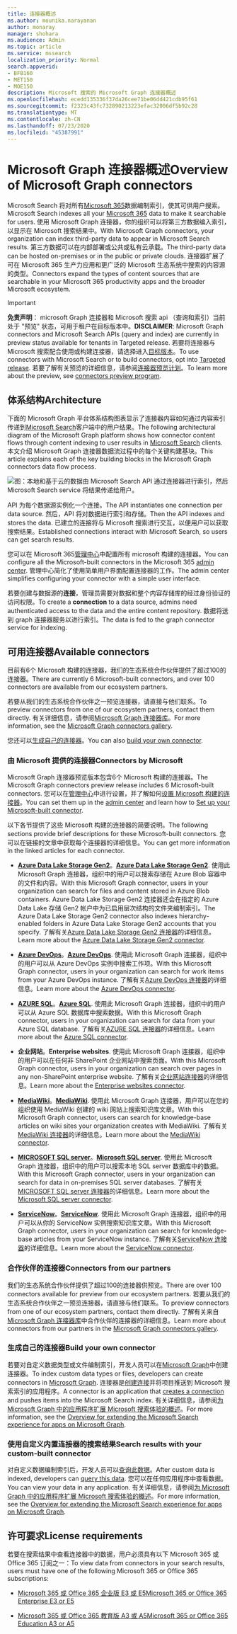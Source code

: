 ```yaml
---
title: 连接器概述
ms.author: mounika.narayanan
author: monaray
manager: shohara
ms.audience: Admin
ms.topic: article
ms.service: mssearch
localization_priority: Normal
search.appverid:
- BFB160
- MET150
- MOE150
description: Microsoft 搜索的 Microsoft Graph 连接器概述
ms.openlocfilehash: ecedd135336f37da26cee71be06dd421cdb95f61
ms.sourcegitcommit: f2323c43fc732890213223efac32006df5b92c28
ms.translationtype: MT
ms.contentlocale: zh-CN
ms.lasthandoff: 07/23/2020
ms.locfileid: "45387991"
---
```

# <a name="overview-of-microsoft-graph-connectors"></a><span data-ttu-id="2abe7-103">Microsoft Graph 连接器概述</span><span class="sxs-lookup"><span data-stu-id="2abe7-103">Overview of Microsoft Graph connectors</span></span>

<span data-ttu-id="2abe7-104">Microsoft Search 将对所有[Microsoft 365](https://www.microsoft.com/microsoft-365)数据编制索引，使其可供用户搜索。</span><span class="sxs-lookup"><span data-stu-id="2abe7-104">Microsoft Search indexes all your [Microsoft 365](https://www.microsoft.com/microsoft-365) data to make it searchable for users.</span></span> <span data-ttu-id="2abe7-105">使用 Microsoft Graph 连接器，你的组织可以将第三方数据编入索引，以显示在 Microsoft 搜索结果中。</span><span class="sxs-lookup"><span data-stu-id="2abe7-105">With Microsoft Graph connectors, your organization can index third-party data to appear in Microsoft Search results.</span></span> <span data-ttu-id="2abe7-106">第三方数据可以在内部部署或公共或私有云承载。</span><span class="sxs-lookup"><span data-stu-id="2abe7-106">The third-party data can be hosted on-premises or in the public or private clouds.</span></span> <span data-ttu-id="2abe7-107">连接器扩展了可在 Microsoft 365 生产力应用和更广泛的 Microsoft 生态系统中搜索的内容源的类型。</span><span class="sxs-lookup"><span data-stu-id="2abe7-107">Connectors expand the types of content sources that are searchable in your Microsoft 365 productivity apps and the broader Microsoft ecosystem.</span></span>

> [!IMPORTANT]
> <span data-ttu-id="2abe7-108">**免责声明**： microsoft Graph 连接器和 Microsoft 搜索 api （查询和索引）当前处于 "预览" 状态，可用于租户在目标版本中。</span><span class="sxs-lookup"><span data-stu-id="2abe7-108">**DISCLAIMER**: Microsoft Graph connectors and Microsoft Search APIs (query and index) are currently in preview status available for tenants in Targeted release.</span></span> <span data-ttu-id="2abe7-109">若要将连接器与 Microsoft 搜索配合使用或构建连接器，请选择进入[目标版本](https://docs.microsoft.com/office365/admin/manage/release-options-in-office-365?view=o365-worldwide)。</span><span class="sxs-lookup"><span data-stu-id="2abe7-109">To use connectors with Microsoft Search or to build connectors, opt into [Targeted release](https://docs.microsoft.com/office365/admin/manage/release-options-in-office-365?view=o365-worldwide).</span></span> <span data-ttu-id="2abe7-110">若要了解有关预览的详细信息，请参阅[连接器预览计划](connectors-preview.md)。</span><span class="sxs-lookup"><span data-stu-id="2abe7-110">To learn more about the preview, see [connectors preview program](connectors-preview.md).</span></span>

## <a name="architecture"></a><span data-ttu-id="2abe7-111">体系结构</span><span class="sxs-lookup"><span data-stu-id="2abe7-111">Architecture</span></span>

<span data-ttu-id="2abe7-112">下面的 Microsoft Graph 平台体系结构图表显示了连接器内容如何通过内容索引传递到[Microsoft Search](https://docs.microsoft.com/microsoftsearch/overview-microsoft-search)客户端中的用户结果。</span><span class="sxs-lookup"><span data-stu-id="2abe7-112">The following architectural diagram of the Microsoft Graph platform shows how connector content flows through content indexing to user results in [Microsoft Search](https://docs.microsoft.com/microsoftsearch/overview-microsoft-search) clients.</span></span> <span data-ttu-id="2abe7-113">本文介绍 Microsoft Graph 连接器数据流过程中的每个关键构建基块。</span><span class="sxs-lookup"><span data-stu-id="2abe7-113">This article explains each of the key building blocks in the Microsoft Graph connectors data flow process.</span></span>

![图：本地和基于云的数据由 Microsoft Search API 通过连接器进行索引，然后 Microsoft Search service 将结果传递给用户。](media/highlevel-connectors_FINAL.png)

<span data-ttu-id="2abe7-115">API 为每个数据源实例化一个连接。</span><span class="sxs-lookup"><span data-stu-id="2abe7-115">The API instantiates one connection per data source.</span></span> <span data-ttu-id="2abe7-116">然后，API 将对数据进行索引和存储。</span><span class="sxs-lookup"><span data-stu-id="2abe7-116">Then the API indexes and stores the data.</span></span> <span data-ttu-id="2abe7-117">已建立的连接将与 Microsoft 搜索进行交互，以便用户可以获取搜索结果。</span><span class="sxs-lookup"><span data-stu-id="2abe7-117">Established connections interact with Microsoft Search, so users can get search results.</span></span>

<span data-ttu-id="2abe7-118">您可以在 Microsoft 365[管理中心](https://admin.microsoft.com)中配置所有 microsoft 构建的连接器。</span><span class="sxs-lookup"><span data-stu-id="2abe7-118">You can configure all the Microsoft-built connectors in the Microsoft 365 [admin center](https://admin.microsoft.com).</span></span> <span data-ttu-id="2abe7-119">管理中心简化了使用简单用户界面配置连接器的工作。</span><span class="sxs-lookup"><span data-stu-id="2abe7-119">The admin center simplifies configuring your connector with a simple user interface.</span></span>

<span data-ttu-id="2abe7-120">若要创建与数据源的**连接**，管理员需要对数据和整个内容存储库的经过身份验证的访问权限。</span><span class="sxs-lookup"><span data-stu-id="2abe7-120">To create a **connection** to a data source, admins need authenticated access to the data and the entire content repository.</span></span> <span data-ttu-id="2abe7-121">数据将送到 graph 连接器服务以进行索引。</span><span class="sxs-lookup"><span data-stu-id="2abe7-121">The data is fed to the graph connector service for indexing.</span></span>

## <a name="available-connectors"></a><span data-ttu-id="2abe7-122">可用连接器</span><span class="sxs-lookup"><span data-stu-id="2abe7-122">Available connectors</span></span>

<span data-ttu-id="2abe7-123">目前有6个 Microsoft 构建的连接器，我们的生态系统合作伙伴提供了超过100的连接器。</span><span class="sxs-lookup"><span data-stu-id="2abe7-123">There are currently 6 Microsoft-built connectors, and over 100 connectors are available from our ecosystem partners.</span></span>

<span data-ttu-id="2abe7-124">若要从我们的生态系统合作伙伴之一预览连接器，请直接与他们联系。</span><span class="sxs-lookup"><span data-stu-id="2abe7-124">To preview connectors from one of our ecosystem partners, contact them directly.</span></span> <span data-ttu-id="2abe7-125">有关详细信息，请参阅[Microsoft Graph 连接器库](connectors-gallery.md)。</span><span class="sxs-lookup"><span data-stu-id="2abe7-125">For more information, see the [Microsoft Graph connectors gallery](connectors-gallery.md).</span></span>

<span data-ttu-id="2abe7-126">您还可以[生成自己的连接器](https://docs.microsoft.com/graph/search-concept-overview)。</span><span class="sxs-lookup"><span data-stu-id="2abe7-126">You can also [build your own connector](https://docs.microsoft.com/graph/search-concept-overview).</span></span>

### <a name="connectors-by-microsoft"></a><span data-ttu-id="2abe7-127">由 Microsoft 提供的连接器</span><span class="sxs-lookup"><span data-stu-id="2abe7-127">Connectors by Microsoft</span></span>

<span data-ttu-id="2abe7-128">Microsoft Graph 连接器预览版本包含6个 Microsoft 构建的连接器。</span><span class="sxs-lookup"><span data-stu-id="2abe7-128">The Microsoft Graph connectors preview release includes 6 Microsoft-built connectors.</span></span> <span data-ttu-id="2abe7-129">您可以在[管理中心](https://admin.microsoft.com)中进行设置，并了解如何[设置 Microsoft 构建的连接器](configure-connector.md)。</span><span class="sxs-lookup"><span data-stu-id="2abe7-129">You can set them up in the [admin center](https://admin.microsoft.com) and learn how to [Set up your Microsoft-built connector](configure-connector.md).</span></span>

<span data-ttu-id="2abe7-130">以下各节提供了这些 Microsoft 构建的连接器的简要说明。</span><span class="sxs-lookup"><span data-stu-id="2abe7-130">The following sections provide brief descriptions for these Microsoft-built connectors.</span></span> <span data-ttu-id="2abe7-131">您可以在链接的文章中获取每个连接器的详细信息。</span><span class="sxs-lookup"><span data-stu-id="2abe7-131">You can get more information in the linked articles for each connector.</span></span>

- <span data-ttu-id="2abe7-132">**[Azure Data Lake Storage Gen2](https://docs.microsoft.com/azure/storage/blobs/data-lake-storage-introduction)**。</span><span class="sxs-lookup"><span data-stu-id="2abe7-132">**[Azure Data Lake Storage Gen2](https://docs.microsoft.com/azure/storage/blobs/data-lake-storage-introduction)**.</span></span> <span data-ttu-id="2abe7-133">使用此 Microsoft Graph 连接器，组织中的用户可以搜索存储在 Azure Blob 容器中的文件和内容。</span><span class="sxs-lookup"><span data-stu-id="2abe7-133">With this Microsoft Graph connector, users in your organization can search for files and content stored in Azure Blob containers.</span></span> <span data-ttu-id="2abe7-134">Azure Data Lake Storage Gen2 连接器还会在指定的 Azure Data Lake 存储 Gen2 帐户中为已启用层次结构的文件夹编制索引。</span><span class="sxs-lookup"><span data-stu-id="2abe7-134">The Azure Data Lake Storage Gen2 connector also indexes hierarchy-enabled folders in Azure Data Lake Storage Gen2 accounts that you specify.</span></span>
<span data-ttu-id="2abe7-135">了解有关[Azure Data Lake Storage Gen2 连接器](azure-data-lake-connector.md)的详细信息。</span><span class="sxs-lookup"><span data-stu-id="2abe7-135">Learn more about the [Azure Data Lake Storage Gen2 connector](azure-data-lake-connector.md).</span></span>

- <span data-ttu-id="2abe7-136">**[Azure DevOps](https://azure.microsoft.com/services/devops)**。</span><span class="sxs-lookup"><span data-stu-id="2abe7-136">**[Azure DevOps](https://azure.microsoft.com/services/devops)**.</span></span> <span data-ttu-id="2abe7-137">使用此 Microsoft Graph 连接器，组织中的用户可以从 Azure DevOps 实例中搜索工作项。</span><span class="sxs-lookup"><span data-stu-id="2abe7-137">With this Microsoft Graph connector, users in your organization can search for work items from your Azure DevOps instance.</span></span>
<span data-ttu-id="2abe7-138">了解有关[Azure DevOps 连接器](azure-devops-connector.md)的详细信息。</span><span class="sxs-lookup"><span data-stu-id="2abe7-138">Learn more about the [Azure DevOps connector](azure-devops-connector.md).</span></span>

- <span data-ttu-id="2abe7-139">**[AZURE SQL](https://azure.microsoft.com/services/sql-database)**。</span><span class="sxs-lookup"><span data-stu-id="2abe7-139">**[Azure SQL](https://azure.microsoft.com/services/sql-database)**.</span></span> <span data-ttu-id="2abe7-140">使用此 Microsoft Graph 连接器，组织中的用户可以从 Azure SQL 数据库中搜索数据。</span><span class="sxs-lookup"><span data-stu-id="2abe7-140">With this Microsoft Graph connector, users in your organization can search for data from your Azure SQL database.</span></span>
<span data-ttu-id="2abe7-141">了解有关[AZURE SQL 连接器](MSSQL-connector.md)的详细信息。</span><span class="sxs-lookup"><span data-stu-id="2abe7-141">Learn more about the [Azure SQL connector](MSSQL-connector.md).</span></span>

- <span data-ttu-id="2abe7-142">**企业网站**。</span><span class="sxs-lookup"><span data-stu-id="2abe7-142">**Enterprise websites**.</span></span> <span data-ttu-id="2abe7-143">使用此 Microsoft Graph 连接器，组织中的用户可以在任何非 SharePoint 企业网站中搜索页面。</span><span class="sxs-lookup"><span data-stu-id="2abe7-143">With this Microsoft Graph connector, users in your organization can search over pages in any non-SharePoint enterprise website.</span></span>
<span data-ttu-id="2abe7-144">了解有关[企业网站连接器](enterprise-web-connector.md)的详细信息。</span><span class="sxs-lookup"><span data-stu-id="2abe7-144">Learn more about the [Enterprise websites connector](enterprise-web-connector.md).</span></span>

- <span data-ttu-id="2abe7-145">**[MediaWiki](https://www.mediawiki.org/wiki/MediaWiki)**。</span><span class="sxs-lookup"><span data-stu-id="2abe7-145">**[MediaWiki](https://www.mediawiki.org/wiki/MediaWiki)**.</span></span> <span data-ttu-id="2abe7-146">使用此 Microsoft Graph 连接器，用户可以在您的组织使用 MediaWiki 创建的 wiki 网站上搜索知识库文章。</span><span class="sxs-lookup"><span data-stu-id="2abe7-146">With this Microsoft Graph connector, users can search for knowledge-base articles on wiki sites your organization creates with MediaWiki.</span></span>
<span data-ttu-id="2abe7-147">了解有关[MediaWiki 连接器](mediawiki-connector.md)的详细信息。</span><span class="sxs-lookup"><span data-stu-id="2abe7-147">Learn more about the [MediaWiki connector](mediawiki-connector.md).</span></span>

- <span data-ttu-id="2abe7-148">**[MICROSOFT SQL server](https://www.microsoft.com/sql-server/sql-server-2017)**。</span><span class="sxs-lookup"><span data-stu-id="2abe7-148">**[Microsoft SQL server](https://www.microsoft.com/sql-server/sql-server-2017)**.</span></span> <span data-ttu-id="2abe7-149">使用此 Microsoft Graph 连接器，组织中的用户可以搜索本地 SQL server 数据库中的数据。</span><span class="sxs-lookup"><span data-stu-id="2abe7-149">With this Microsoft Graph connector, users in your organization can search for data in on-premises SQL server databases.</span></span>
<span data-ttu-id="2abe7-150">了解有关[MICROSOFT SQL server 连接器](MSSQL-connector.md)的详细信息。</span><span class="sxs-lookup"><span data-stu-id="2abe7-150">Learn more about the [Microsoft SQL server connector](MSSQL-connector.md).</span></span>

- <span data-ttu-id="2abe7-151">**[ServiceNow](https://www.servicenow.com)**。</span><span class="sxs-lookup"><span data-stu-id="2abe7-151">**[ServiceNow](https://www.servicenow.com)**.</span></span> <span data-ttu-id="2abe7-152">使用此 Microsoft Graph 连接器，组织中的用户可以从你的 ServiceNow 实例搜索知识库文章。</span><span class="sxs-lookup"><span data-stu-id="2abe7-152">With this Microsoft Graph connector, users in your organization can search for knowledge-base articles from your ServiceNow instance.</span></span>
<span data-ttu-id="2abe7-153">了解有关[ServiceNow 连接器](servicenow-connector.md)的详细信息。</span><span class="sxs-lookup"><span data-stu-id="2abe7-153">Learn more about the [ServiceNow connector](servicenow-connector.md).</span></span>

### <a name="connectors-from-our-partners"></a><span data-ttu-id="2abe7-154">合作伙伴的连接器</span><span class="sxs-lookup"><span data-stu-id="2abe7-154">Connectors from our partners</span></span>

<span data-ttu-id="2abe7-155">我们的生态系统合作伙伴提供了超过100的连接器供预览。</span><span class="sxs-lookup"><span data-stu-id="2abe7-155">There are over 100 connectors available for preview from our ecosystem partners.</span></span> <span data-ttu-id="2abe7-156">若要从我们的生态系统合作伙伴之一预览连接器，请直接与他们联系。</span><span class="sxs-lookup"><span data-stu-id="2abe7-156">To preview connectors from one of our ecosystem partners, contact them directly.</span></span>
<span data-ttu-id="2abe7-157">了解有关来自[Microsoft Graph 连接器库](connectors-gallery.md)中合作伙伴的连接器的详细信息。</span><span class="sxs-lookup"><span data-stu-id="2abe7-157">Learn more about connectors from our partners in the [Microsoft Graph connectors gallery](connectors-gallery.md).</span></span>

### <a name="build-your-own-connector"></a><span data-ttu-id="2abe7-158">生成自己的连接器</span><span class="sxs-lookup"><span data-stu-id="2abe7-158">Build your own connector</span></span>

<span data-ttu-id="2abe7-159">若要对自定义数据类型或文件编制索引，开发人员可以在[Microsoft Graph](https://developer.microsoft.com/graph/)中创建连接器。</span><span class="sxs-lookup"><span data-stu-id="2abe7-159">To index custom data types or files, developers can create connectors in [Microsoft Graph](https://developer.microsoft.com/graph/).</span></span> <span data-ttu-id="2abe7-160">连接器是[创建连接](https://docs.microsoft.com/graph/search-index-manage-connections)并将项目推送到 Microsoft 搜索索引的应用程序。</span><span class="sxs-lookup"><span data-stu-id="2abe7-160">A connector is an application that [creates a connection](https://docs.microsoft.com/graph/search-index-manage-connections) and pushes items into the Microsoft Search index.</span></span> <span data-ttu-id="2abe7-161">有关详细信息，请参阅[为 Microsoft Graph 中的应用程序扩展 Microsoft 搜索体验的概述](https://docs.microsoft.com/graph/search-concept-overview)。</span><span class="sxs-lookup"><span data-stu-id="2abe7-161">For more information, see the [Overview for extending the Microsoft Search experience for apps on Microsoft Graph](https://docs.microsoft.com/graph/search-concept-overview).</span></span>

### <a name="search-results-with-your-custom-built-connector"></a><span data-ttu-id="2abe7-162">使用自定义内置连接器的搜索结果</span><span class="sxs-lookup"><span data-stu-id="2abe7-162">Search results with your custom-built connector</span></span>

<span data-ttu-id="2abe7-163">对自定义数据编制索引后，开发人员可以[查询此数据](https://docs.microsoft.com/graph/search-concept-custom-types)。</span><span class="sxs-lookup"><span data-stu-id="2abe7-163">After custom data is indexed, developers can [query this data](https://docs.microsoft.com/graph/search-concept-custom-types).</span></span> <span data-ttu-id="2abe7-164">您可以在任何应用程序中查看数据。</span><span class="sxs-lookup"><span data-stu-id="2abe7-164">You can view your data in any application.</span></span> <span data-ttu-id="2abe7-165">有关详细信息，请参阅[为 Microsoft Graph 中的应用程序扩展 Microsoft 搜索体验的概述](https://docs.microsoft.com/graph/search-concept-overview)。</span><span class="sxs-lookup"><span data-stu-id="2abe7-165">For more information, see the [Overview for extending the Microsoft Search experience for apps on Microsoft Graph](https://docs.microsoft.com/graph/search-concept-overview).</span></span>

## <a name="license-requirements"></a><span data-ttu-id="2abe7-166">许可要求</span><span class="sxs-lookup"><span data-stu-id="2abe7-166">License requirements</span></span>

<span data-ttu-id="2abe7-167">若要在搜索结果中查看连接器中的数据，用户必须具有以下 Microsoft 365 或 Office 365 订阅之一：</span><span class="sxs-lookup"><span data-stu-id="2abe7-167">To view data from connectors in your search results, users must have one of the following Microsoft 365 or Office 365 subscriptions:</span></span>

- [<span data-ttu-id="2abe7-168">Microsoft 365 或 Office 365 企业版 E3 或 E5</span><span class="sxs-lookup"><span data-stu-id="2abe7-168">Microsoft 365 or Office 365 Enterprise E3 or E5</span></span>](https://www.microsoft.com/microsoft-365/compare-all-microsoft-365-plans)

- [<span data-ttu-id="2abe7-169">Microsoft 365 或 Office 365 教育版 A3 或 A5</span><span class="sxs-lookup"><span data-stu-id="2abe7-169">Microsoft 365 or Office 365 Education A3 or A5</span></span>](https://www.microsoft.com/microsoft-365/academic/compare-office-365-education-plans?activetab=tab:primaryr1)

